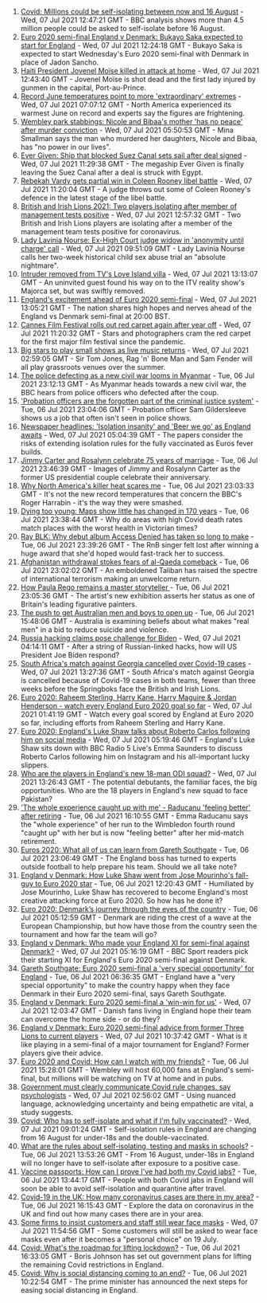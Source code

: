 1. [Covid: Millions could be self-isolating between now and 16 August](https://www.bbc.co.uk/news/health-57751033) - Wed, 07 Jul 2021 12:47:21 GMT - BBC analysis shows more than 4.5 million people could be asked to self-isolate before 16 August.
2. [Euro 2020 semi-final England v Denmark: Bukayo Saka expected to start for England](https://www.bbc.co.uk/sport/football/51198755) - Wed, 07 Jul 2021 12:24:18 GMT - Bukayo Saka is expected to start Wednesday's Euro 2020 semi-final with Denmark in place of Jadon Sancho.
3. [Haiti President Jovenel Moïse killed in attack at home](https://www.bbc.co.uk/news/world-latin-america-57750358) - Wed, 07 Jul 2021 12:43:40 GMT - Jovenel Moïse is shot dead and the first lady injured by gunmen in the capital, Port-au-Prince.
4. [Record June temperatures point to more 'extraordinary' extremes](https://www.bbc.co.uk/news/science-environment-57742482) - Wed, 07 Jul 2021 07:07:12 GMT - North America experienced its warmest June on record and experts say the figures are frightening.
5. [Wembley park stabbings: Nicole and Bibaa's mother 'has no peace' after murder conviction](https://www.bbc.co.uk/news/uk-57688736) - Wed, 07 Jul 2021 05:50:53 GMT - Mina Smallman says the man who murdered her daughters, Nicole and Bibaa, has "no power in our lives".
6. [Ever Given: Ship that blocked Suez Canal sets sail after deal signed](https://www.bbc.co.uk/news/world-middle-east-57746424) - Wed, 07 Jul 2021 11:29:38 GMT - The megaship Ever Given is finally leaving the Suez Canal after a deal is struck with Egypt.
7. [Rebekah Vardy gets partial win in Coleen Rooney libel battle](https://www.bbc.co.uk/news/newsbeat-57728818) - Wed, 07 Jul 2021 11:20:04 GMT - A judge throws out some of Coleen Rooney's defence in the latest stage of the libel battle.
8. [British and Irish Lions 2021: Two players isolating after member of management tests positive](https://www.bbc.co.uk/sport/rugby-union/57751748) - Wed, 07 Jul 2021 12:57:32 GMT - Two British and Irish Lions players are isolating after a member of the management team tests positive for coronavirus.
9. [Lady Lavinia Nourse: Ex-High Court judge widow in 'anonymity until charge' call](https://www.bbc.co.uk/news/uk-england-suffolk-57747099) - Wed, 07 Jul 2021 09:51:09 GMT - Lady Lavinia Nourse calls her two-week historical child sex abuse trial an "absolute nightmare".
10. [Intruder removed from TV's Love Island villa](https://www.bbc.co.uk/news/entertainment-arts-57750001) - Wed, 07 Jul 2021 13:13:07 GMT - An uninvited guest found his way on to the ITV reality show's Majorca set, but was swiftly removed.
11. [England's excitement ahead of Euro 2020 semi-final](https://www.bbc.co.uk/news/in-pictures-57743446) - Wed, 07 Jul 2021 13:05:21 GMT - The nation shares high hopes and nerves ahead of the England vs Denmark semi-final at 20:00 BST.
12. [Cannes Film Festival rolls out red carpet again after year off](https://www.bbc.co.uk/news/57746322) - Wed, 07 Jul 2021 11:20:32 GMT - Stars and photographers cram the red carpet for the first major film festival since the pandemic.
13. [Big stars to play small shows as live music returns](https://www.bbc.co.uk/news/entertainment-arts-57734078) - Wed, 07 Jul 2021 02:59:05 GMT - Sir Tom Jones, Rag 'n' Bone Man and Sam Fender will all play grassroots venues over the summer.
14. [The police defecting as a new civil war looms in Myanmar](https://www.bbc.co.uk/news/world-asia-57739572) - Tue, 06 Jul 2021 23:12:13 GMT - As Myanmar heads towards a new civil war, the BBC hears from police officers who defected after the coup.
15. ['Probation officers are the forgotten part of the criminal justice system'](https://www.bbc.co.uk/news/uk-57688735) - Tue, 06 Jul 2021 23:04:06 GMT - Probation officer Sam Gildersleeve shows us a job that often isn't seen in police shows.
16. [Newspaper headlines: 'Isolation insanity' and 'Beer we go' as England awaits](https://www.bbc.co.uk/news/blogs-the-papers-57744001) - Wed, 07 Jul 2021 05:04:39 GMT - The papers consider the risks of extending isolation rules for the fully vaccinated as Euros fever builds.
17. [Jimmy Carter and Rosalynn celebrate 75 years of marriage](https://www.bbc.co.uk/news/world-us-canada-57734516) - Tue, 06 Jul 2021 23:46:39 GMT - Images of Jimmy and Rosalynn Carter as the former US presidential couple celebrate their anniversary.
18. [Why North America's killer heat scares me](https://www.bbc.co.uk/news/world-us-canada-57729502) - Tue, 06 Jul 2021 23:03:33 GMT - It's not the new record temperatures that concern the BBC's Roger Harrabin - it's the way they were smashed.
19. [Dying too young: Maps show little has changed in 170 years](https://www.bbc.co.uk/news/health-57730353) - Tue, 06 Jul 2021 23:38:44 GMT - Why do areas with high Covid death rates match places with the worst health in Victorian times?
20. [Ray BLK: Why debut album Access Denied has taken so long to make](https://www.bbc.co.uk/news/newsbeat-57722799) - Tue, 06 Jul 2021 23:39:26 GMT - The RnB singer felt lost after winning a huge award that she'd hoped would fast-track her to success.
21. [Afghanistan withdrawal stokes fears of al-Qaeda comeback](https://www.bbc.co.uk/news/world-asia-57738731) - Tue, 06 Jul 2021 23:02:02 GMT - An emboldened Taliban has raised the spectre of international terrorism making an unwelcome return.
22. [How Paula Rego remains a master storyteller ](https://www.bbc.co.uk/news/entertainment-arts-57727021) - Tue, 06 Jul 2021 23:05:36 GMT - The artist's new exhibition asserts her status as one of Britain's leading figurative painters.
23. [The push to get Australian men and boys to open up](https://www.bbc.co.uk/news/world-australia-57690857) - Tue, 06 Jul 2021 15:48:06 GMT - Australia is examining beliefs about what makes "real men" in a bid to reduce suicide and violence.
24. [Russia hacking claims pose challenge for Biden](https://www.bbc.co.uk/news/technology-57745324) - Wed, 07 Jul 2021 04:14:11 GMT - After a string of Russian-linked hacks, how will US President Joe Biden respond?
25. [South Africa's match against Georgia cancelled over Covid-19 cases](https://www.bbc.co.uk/sport/rugby-union/57741576) - Wed, 07 Jul 2021 13:27:36 GMT - South Africa's match against Georgia is cancelled because of Covid-19 cases in both teams, fewer than three weeks before the Springboks face the British and Irish Lions.
26. [Euro 2020: Raheem Sterling, Harry Kane, Harry Maguire & Jordan Henderson - watch every England Euro 2020 goal so far](https://www.bbc.co.uk/sport/av/football/57744832) - Wed, 07 Jul 2021 01:41:19 GMT - Watch every goal scored by England at Euro 2020 so far, including efforts from Raheem Sterling and Harry Kane.
27. [Euro 2020: England's Luke Shaw talks about Roberto Carlos following him on social media](https://www.bbc.co.uk/sport/av/football/57743774) - Wed, 07 Jul 2021 05:19:46 GMT - England's Luke Shaw sits down with BBC Radio 5 Live's Emma Saunders to discuss Roberto Carlos following him on Instagram and his all-important lucky slippers.
28. [Who are the players in England's new 18-man ODI squad?](https://www.bbc.co.uk/sport/cricket/57747391) - Wed, 07 Jul 2021 13:26:43 GMT - The potential debutants, the familiar faces, the big opportunities. Who are the 18 players in England's new squad to face Pakistan?
29. ['The whole experience caught up with me' - Raducanu 'feeling better' after retiring](https://www.bbc.co.uk/sport/tennis/57737252) - Tue, 06 Jul 2021 16:10:55 GMT - Emma Raducanu says the "whole experience" of her run to the Wimbledon fourth round "caught up" with her but is now "feeling better" after her mid-match retirement.
30. [Euros 2020: What all of us can learn from Gareth Southgate](https://www.bbc.co.uk/news/world-57698821) - Tue, 06 Jul 2021 23:06:49 GMT - The England boss has turned to experts outside football to help prepare his team. Should we all take note?
31. [England v Denmark: How Luke Shaw went from Jose Mourinho's fall-guy to Euro 2020 star](https://www.bbc.co.uk/sport/football/57722529) - Tue, 06 Jul 2021 12:20:43 GMT - Humiliated by Jose Mourinho, Luke Shaw has recovered to become England's most creative attacking force at Euro 2020. So how has he done it?
32. [Euro 2020: Denmark’s journey through the eyes of the country](https://www.bbc.co.uk/sport/football/57713112) - Tue, 06 Jul 2021 05:12:59 GMT - Denmark are riding the crest of a wave at the European Championship, but how have those from the country seen the tournament and how far the team will go?
33. [England v Denmark: Who made your England XI for semi-final against Denmark?](https://www.bbc.co.uk/sport/football/57713107) - Wed, 07 Jul 2021 05:16:19 GMT - BBC Sport readers pick their starting XI for England's Euro 2020 semi-final against Denmark.
34. [Gareth Southgate: Euro 2020 semi-final a 'very special opportunity' for England](https://www.bbc.co.uk/sport/football/57725655) - Tue, 06 Jul 2021 06:36:35 GMT - England have a "very special opportunity" to make the country happy when they face Denmark in their Euro 2020 semi-final, says Gareth Southgate.
35. [England v Denmark: Euro 2020 semi-final a 'win-win for us'](https://www.bbc.co.uk/news/uk-england-beds-bucks-herts-57733806) - Wed, 07 Jul 2021 12:03:47 GMT - Danish fans living in England hope their team can overcome the home side - or do they?
36. [England v Denmark: Euro 2020 semi-final advice from former Three Lions to current players](https://www.bbc.co.uk/sport/football/57732771) - Wed, 07 Jul 2021 10:37:42 GMT - What is it like playing in a semi-final of a major tournament for England? Former players give their advice.
37. [Euro 2020 and Covid: How can I watch with my friends?](https://www.bbc.co.uk/news/uk-57386719) - Tue, 06 Jul 2021 15:28:01 GMT - Wembley will host 60,000 fans at England's semi-final, but millions will be watching on TV at home and in pubs.
38. [Government must clearly communicate Covid rule changes, say psychologists](https://www.bbc.co.uk/news/health-57739832) - Wed, 07 Jul 2021 02:56:02 GMT - Using nuanced language, acknowledging uncertainty and being empathetic are vital, a study suggests.
39. [Covid: Who has to self-isolate and what if I'm fully vaccinated?](https://www.bbc.co.uk/news/explainers-54239922) - Wed, 07 Jul 2021 09:01:24 GMT - Self-isolation rules in England are changing from 16 August for under-18s and the double-vaccinated.
40. [What are the rules about self-isolating, testing and masks in schools?](https://www.bbc.co.uk/news/education-51643556) - Tue, 06 Jul 2021 13:53:26 GMT - From 16 August, under-18s in England will no longer have to self-isolate after exposure to a positive case.
41. [Vaccine passports: How can I prove I've had both my Covid jabs?](https://www.bbc.co.uk/news/explainers-55718553) - Tue, 06 Jul 2021 13:44:17 GMT - People with both Covid jabs in England will soon be able to avoid self-isolation and quarantine after travel.
42. [Covid-19 in the UK: How many coronavirus cases are there in my area?](https://www.bbc.co.uk/news/uk-51768274) - Tue, 06 Jul 2021 16:15:43 GMT - Explore the data on coronavirus in the UK and find out how many cases there are in your area.
43. [Some firms to insist customers and staff still wear face masks](https://www.bbc.co.uk/news/business-57677159) - Wed, 07 Jul 2021 11:54:56 GMT - Some customers will still be asked to wear face masks even after it becomes a "personal choice" on 19 July.
44. [Covid: What's the roadmap for lifting lockdown?](https://www.bbc.co.uk/news/explainers-52530518) - Tue, 06 Jul 2021 16:33:05 GMT - Boris Johnson has set out government plans for lifting the remaining Covid restrictions in England.
45. [Covid: Why is social distancing coming to an end?](https://www.bbc.co.uk/news/uk-51506729) - Tue, 06 Jul 2021 10:22:54 GMT - The prime minister has announced the next steps for easing social distancing in England.
